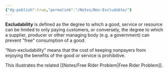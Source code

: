 ```yaml
---
{"dg-publish":true,"permalink":"/Notes/Non-Excludable/"}
---
```


**Excludability** is defined as the degree to which a good, service or resource can be limited to only paying customers, or conversely, the degree to which a supplier, producer or other managing body (e.g. a government) can prevent "free" consumption of a good.

“Non-excludability” means that the cost of keeping nonpayers from enjoying the benefits of the good or service is prohibitive. 

This illustrates the related [[Notes/Free Rider Problem\|Free Rider Problem]]. 